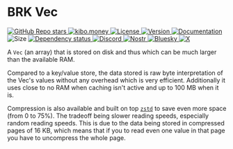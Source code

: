 # BRK Vec

<p align="left">
  <a href="https://github.com/bitcoinresearchkit/brk">
    <img alt="GitHub Repo stars" src="https://img.shields.io/github/stars/bitcoinresearchkit/brk?style=social">
  </a>
  <a href="https://kibo.money">
    <img alt="kibo.money" src="https://img.shields.io/badge/showcase-kib%C5%8D.money-orange">
  </a>
  <a href="https://github.com/bitcoinresearchkit/brk/blob/main/LICENSE.md">
    <img src="https://img.shields.io/crates/l/brk" alt="License" />
  </a>
  <a href="https://crates.io/crates/brk_vec">
    <img src="https://img.shields.io/crates/v/brk_vec" alt="Version" />
  </a>
  <a href="https://docs.rs/brk_vec">
    <img src="https://img.shields.io/docsrs/brk_vec" alt="Documentation" />
  </a>
  <img src="https://img.shields.io/crates/size/brk_vec" alt="Size" />
  <a href="https://deps.rs/crate/brk_vec">
    <img src="https://deps.rs/crate/brk_vec/latest/status.svg" alt="Dependency status">
  </a>
  <a href="https://discord.gg/Cvrwpv3zEG">
    <img src="https://img.shields.io/discord/1350431684562124850?label=discord" alt="Discord" />
  </a>
  <a href="https://primal.net/p/nprofile1qqsfw5dacngjlahye34krvgz7u0yghhjgk7gxzl5ptm9v6n2y3sn03sqxu2e6">
    <img src="https://img.shields.io/badge/nostr-purple?link=https%3A%2F%2Fprimal.net%2Fp%2Fnprofile1qqsfw5dacngjlahye34krvgz7u0yghhjgk7gxzl5ptm9v6n2y3sn03sqxu2e6" alt="Nostr" />
  </a>
  <a href="https://bsky.app/profile/bitcoinresearchkit.org">
    <img src="https://img.shields.io/badge/bluesky-blue?link=https%3A%2F%2Fbsky.app%2Fprofile%2Fbitcoinresearchkit.org" alt="Bluesky" />
  </a>
  <a href="https://x.com/0xbrk">
    <img src="https://img.shields.io/badge/x.com-black" alt="X" />
  </a>
</p>

A `Vec` (an array) that is stored on disk and thus which can be much larger than the available RAM.

Compared to a key/value store, the data stored is raw byte interpretation of the Vec's values without any overhead which is very efficient. Additionally it uses close to no RAM when caching isn't active and up to 100 MB when it is.

Compression is also available and built on top [`zstd`](https://crates.io/crates/zstd) to save even more space (from 0 to 75%). The tradeoff being slower reading speeds, especially random reading speeds. This is due to the data being stored in compressed pages of 16 KB, which means that if you to read even one value in that page you have to uncompress the whole page.
